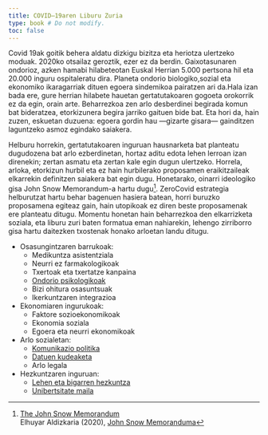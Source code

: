 ```yaml
---
title: COVID–19aren Liburu Zuria
type: book # Do not modify.
toc: false
---
```


Covid 19ak goitik behera aldatu dizkigu bizitza eta heriotza ulertzeko moduak. 2020ko otsailaz geroztik, ezer ez da berdin. Gaixotasunaren ondorioz, azken hamabi hilabeteotan Euskal Herrian 5.000 pertsona hil eta 20.000 inguru ospitaleratu dira. Planeta ondorio biologiko,sozial eta ekonomiko ikaragarriak dituen egoera sindemikoa pairatzen ari da.Hala izan bada ere, gure herrian hilabete hauetan gertatutakoaren gogoeta orokorrik ez da egin, orain arte. Beharrezkoa zen arlo desberdinei begirada komun bat bideratzea, etorkizunera begira jarriko gaituen bide bat. Eta hori da, hain zuzen, eskuetan duzuena: egoera gordin hau —gizarte gisara— gainditzen laguntzeko asmoz egindako saiakera.

Helburu horrekin, gertatutakoaren inguruan hausnarketa bat planteatu dugudozena bat arlo ezberdinetan, hortaz aditu edota lehen lerroan izan direnekin; zertan asmatu eta zertan kale egin dugun ulertzeko. Horrela, arloka, etorkizun hurbil eta ez hain hurbilerako proposamen eraikitzaileak elkarrekin definitzen saiakera bat egin dugu. Honetarako, oinarri ideologiko gisa John Snow Memorandum-a hartu dugu[^1]. ZeroCovid estrategia helburutzat hartu behar bagenuen hasiera batean, horri buruzko proposamena egiteaz gain, hain utopikoak ez diren beste proposamenak ere planteatu ditugu. Momentu honetan hain beharrezkoa den elkarrizketa soziala, eta liburu zuri baten formatua eman nahiarekin, lehengo zirriborro gisa hartu daitezken txostenak honako arloetan landu ditugu. 

- Osasungintzaren barrukoak:
    + Medikuntza asistentziala
    + Neurri ez farmakologikoak
    + Txertoak eta txertatze kanpaina
    + [Ondorio psikologikoak](psikologia)
    + Bizi ohitura osasuntsuak
    + Ikerkuntzaren integrazioa
- Ekonomiaren ingurukoak:
    + Faktore sozioekonomikoak
    + Ekonomia soziala
    + Egoera eta neurri ekonomikoak
- Arlo sozialetan:
    + [Komunikazio politika](komunikazio-politika)
    + [Datuen kudeaketa](datuen-kudeaketa)
    + Arlo legala
- Hezkuntzaren inguruan:
    + [Lehen eta bigarren hezkuntza](hezkuntza)
    + [Unibertsitate maila](unibertsitatea)

[^1]: [The John Snow Memorandum](https://www.johnsnowmemo.com)  
    Elhuyar Aldizkaria (2020), [John Snow Memoranduma](https://aldizkaria.elhuyar.eus/albisteak/john-snow-memoranduma/)